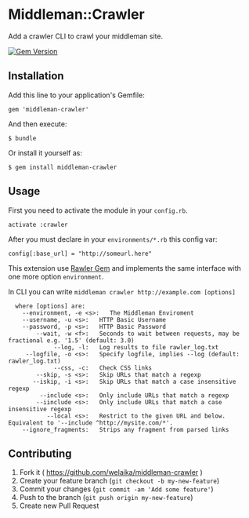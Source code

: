 # Middleman::Crawler

Add a crawler CLI to crawl your middleman site.

[![Gem Version](https://badge.fury.io/rb/middleman-crawler.png)](http://badge.fury.io/rb/middleman-crawler)

## Installation

Add this line to your application's Gemfile:

    gem 'middleman-crawler'

And then execute:

    $ bundle

Or install it yourself as:

    $ gem install middleman-crawler

## Usage

First you need to activate the module in your `config.rb`.

```
activate :crawler
```

After you must declare in your `environments/*.rb` this config var:

```
config[:base_url] = "http://someurl.here"
```

This extension use [Rawler Gem](https://github.com/oscardelben/rawler) and implements the same interface with one more option `environment`.

In CLI you can write `middleman crawler http://example.com [options]`

      where [options] are:
        --environment, -e <s>:   The Middleman Enviroment
        --username, -u <s>:   HTTP Basic Username
        --password, -p <s>:   HTTP Basic Password
            --wait, -w <f>:   Seconds to wait between requests, may be fractional e.g. '1.5' (default: 3.0)
                 --log, -l:   Log results to file rawler_log.txt
         --logfile, -o <s>:   Specify logfile, implies --log (default: rawler_log.txt)
                 --css, -c:   Check CSS links
            --skip, -s <s>:   Skip URLs that match a regexp
           --iskip, -i <s>:   Skip URLs that match a case insensitive regexp
             --include <s>:   Only include URLs that match a regexp
            --iinclude <s>:   Only include URLs that match a case insensitive regexp
               --local <s>:   Restrict to the given URL and below. Equivalent to '--include ^http://mysite.com/*'.
        --ignore_fragments:   Strips any fragment from parsed links


## Contributing

1. Fork it ( https://github.com/welaika/middleman-crawler )
2. Create your feature branch (`git checkout -b my-new-feature`)
3. Commit your changes (`git commit -am 'Add some feature'`)
4. Push to the branch (`git push origin my-new-feature`)
5. Create new Pull Request
